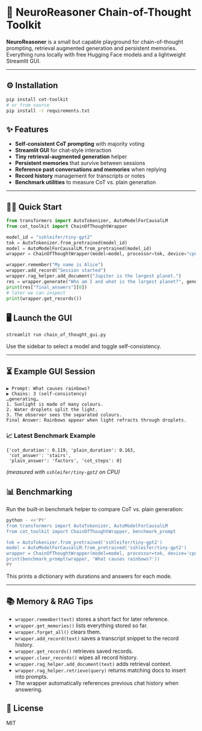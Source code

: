 # 🚀 NeuroReasoner Chain-of-Thought Toolkit

**NeuroReasoner** is a small but capable playground for chain-of-thought prompting, retrieval augmented generation and persistent memories. Everything runs locally with free Hugging Face models and a lightweight Streamlit GUI.

---

## ⚙️ Installation
```bash
pip install cot-toolkit
# or from source
pip install -r requirements.txt
```

## ✨ Features
- **Self‑consistent CoT prompting** with majority voting
- **Streamlit GUI** for chat‑style interaction
- **Tiny retrieval‑augmented generation** helper
- **Persistent memories** that survive between sessions
- **Reference past conversations and memories** when replying
- **Record history** management for transcripts or notes
- **Benchmark utilities** to measure CoT vs. plain generation

---

## 👩‍💻 Quick Start
```python
from transformers import AutoTokenizer, AutoModelForCausalLM
from cot_toolkit import ChainOfThoughtWrapper

model_id = "sshleifer/tiny-gpt2"
tok = AutoTokenizer.from_pretrained(model_id)
model = AutoModelForCausalLM.from_pretrained(model_id)
wrapper = ChainOfThoughtWrapper(model=model, processor=tok, device="cpu")

wrapper.remember("My name is Alice")
wrapper.add_record("Session started")
wrapper.rag_helper.add_document("Jupiter is the largest planet.")
res = wrapper.generate("Who am I and what is the largest planet?", generation_params={"max_new_tokens":16})
print(res["final_answers"][0])
# later we can inspect
print(wrapper.get_records())
```

## 🖥️ Launch the GUI
```bash
streamlit run chain_of_thought_gui.py
```
Use the sidebar to select a model and toggle self-consistency.

---

## ⏳ Example GUI Session
```
▶ Prompt: What causes rainbows?
▶ Chains: 3 (self-consistency)
…generating…
1. Sunlight is made of many colours.
2. Water droplets split the light.
3. The observer sees the separated colours.
Final Answer: Rainbows appear when light refracts through droplets.
```

### 📈 Latest Benchmark Example
```
{'cot_duration': 0.119, 'plain_duration': 0.163,
 'cot_answer': 'stairs',
 'plain_answer': 'factors', 'cot_steps': 0}
```
*(measured with `sshleifer/tiny-gpt2` on CPU)*

## 📊 Benchmarking
Run the built‑in benchmark helper to compare CoT vs. plain generation:

```bash
python - <<'PY'
from transformers import AutoTokenizer, AutoModelForCausalLM
from cot_toolkit import ChainOfThoughtWrapper, benchmark_prompt

tok = AutoTokenizer.from_pretrained('sshleifer/tiny-gpt2')
model = AutoModelForCausalLM.from_pretrained('sshleifer/tiny-gpt2')
wrapper = ChainOfThoughtWrapper(model=model, processor=tok, device='cpu')
print(benchmark_prompt(wrapper, 'What causes rainbows?'))
PY
```
This prints a dictionary with durations and answers for each mode.

---

## 📚 Memory & RAG Tips
- `wrapper.remember(text)` stores a short fact for later reference.
- `wrapper.get_memories()` lists everything stored so far.
- `wrapper.forget_all()` clears them.
- `wrapper.add_record(text)` saves a transcript snippet to the record history.
- `wrapper.get_records()` retrieves saved records.
- `wrapper.clear_records()` wipes all record history.
- `wrapper.rag_helper.add_document(text)` adds retrieval context.
- `wrapper.rag_helper.retrieve(query)` returns matching docs to insert into prompts.
- The wrapper automatically references previous chat history when answering.

## 📜 License
MIT
